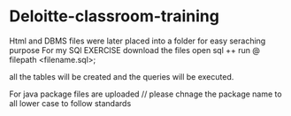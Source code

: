 # Deloitte-classroom-training
  Html and DBMS files were later placed into a folder for easy seraching purpose
  For my SQl EXERCISE
  download the files
  open sql ++
  run 
    @ filepath <filename.sql>;
   
  all the tables will be created and the queries will be executed.
  
 For java package files are uploaded // please chnage the package name to all lower case to follow standards 
